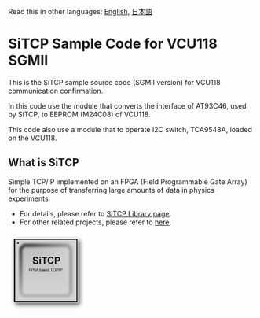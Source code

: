 Read this in other languages: [English](README.md), [日本語](README.ja.md)

# SiTCP Sample Code for VCU118 SGMII

This is the SiTCP sample source code (SGMII version) for VCU118 communication confirmation.

In this code use the module that converts the interface of AT93C46, used by SiTCP, to EEPROM (M24C08) of VCU118.

This code also use a module that to operate I2C switch, TCA9548A, loaded on the VCU118.


## What is SiTCP

Simple TCP/IP implemented on an FPGA (Field Programmable Gate Array) for the purpose of transferring large amounts of data in physics experiments.

* For details, please refer to [SiTCP Library page](https://www.bbtech.co.jp/en/products/sitcp-library/).
* For other related projects, please refer to [here](https://github.com/BeeBeansTechnologies).

![SiTCP](sitcp.png)

